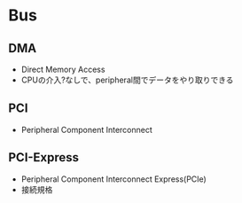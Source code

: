 # Bus

## DMA

* Direct Memory Access
* CPUの介入?なしで、peripheral間でデータをやり取りできる

## PCI

* Peripheral Component Interconnect

## PCI-Express

* Peripheral Component Interconnect Express(PCIe)
* 接続規格
